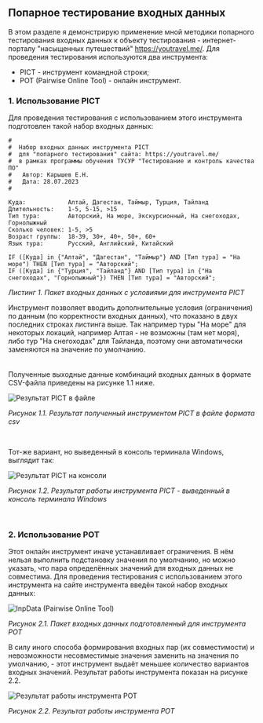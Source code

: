 ## Попарное тестирование входных данных

В этом разделе я демонстрирую применение мной методики попарного тестирования входных данных к объекту тестирования - интернет-порталу "насыщенных путешествий" https://youtravel.me/. 
Для проведения тестирования используются два инструмента:
- PICT - инструмент командной строки;
- POT (Pairwise Online Tool) - онлайн инструмент.

### 1. Использование PICT

Для проведения тестирования с использованием этого инструмента подготовлен такой набор входных данных:
```text
#
#  Набор входных данных инструмента PICT
#  для "попарного тестирования" сайта: https://youtravel.me/
#  в рамках программы обучения ТУСУР "Тестирование и контроль качества ПО"
#	Автор: Карышев Е.Н.
#	Дата: 28.07.2023
#

Куда:            Алтай, Дагестан, Таймыр, Турция, Тайланд
Длительность:    1-5, 5-15, >15
Тип тура:        Авторский, На море, Экскурсионный, На снегоходах, Горнолыжный
Сколько человек: 1-5, >5
Возраст группы:  18-39, 30+, 40+, 50+, 60+
Язык тура:       Русский, Английский, Китайский

IF ([Куда] in {"Алтай", "Дагестан", "Таймыр"} AND [Тип тура] = "На море") THEN [Тип тура] = "Авторский";
IF ([Куда] in {"Турция", "Тайланд"} AND [Тип тура] in {"На снегоходах", "Горнолыжный"}) THEN [Тип тура] = "Авторский";

```
_<p>Листинг 1. Пакет входных данных с условиями для инструмента PICT</p>_

Инструмент позволяет вводить дополнительные условия (ограничения) по данным (по корректности входных данных), что показано в двух последних строках листинга выше.
Так например туры "На море" для некоторых локаций, например Алтая - не возможны (там нет моря), либо тур "На снегоходах" для Тайланда, поэтому они автоматически заменяются на значение по умолчанию.    
<br><br>
Полученные выходные данные комбинаций входных данных в формате CSV-файла приведены на рисунке 1.1 ниже.

![Результат PICT в файле](https://github.com/tsf-soft/SoftwareQA/assets/6228605/90313aeb-8e0b-412e-b6b4-7dfc5e406292  "Результат полученный инструментом PICT в csv-файле") <br>
_<p>Рисунок 1.1. Результат полученный инструментом PICT в файле формата csv</p>_

<br/>

Тот-же вариант, но выведенный в консоль терминала Windows, выглядит так:

![Результат PICT на консоли](https://github.com/tsf-soft/SoftwareQA/assets/6228605/99633a9c-1542-40d4-a21a-fb420012a25b "Результат полученный инструментом PICT в csv-файле") <br>
_<p>Рисунок 1.2. Результат работы инструмента PICT - выведенный в консоль терминала Windows</p>_

<br/>

### 2. Использование POT

Этот онлайн инструмент иначе устанавливает ограничения. В нём нельзя выполнить подстановку значения по умолчанию, но можно указать, что пара определённых значений для входных данных не совместима.
Для проведения тестирования с использованием этого инструмента на сайте инструмента введён такой набор входных данных:

![InpData (Pairwise Online Tool)](https://github.com/tsf-soft/SoftwareQA/assets/6228605/919088bc-ea6d-4fad-8938-44db9a0d7627 "Пакет входных данных подготовленный для инструмента POT") <br>
_<p>Рисунок 2.1. Пакет входных данных подготовленный для инструмента POT</p>_

В силу иного способа формирования входных пар (их совместимости) и невозможности несовместимые значения заменить на значения по умолчанию, - этот инструмент выдаёт меньшее количество вариантов входных значений. Результат работы инструмента показан на рисунке 2.2.

![Результат работы инструмента POT](https://github.com/tsf-soft/SoftwareQA/assets/6228605/73db2853-e6a9-4636-b633-2fa4ed523182 "Результат работы инструмента POT") <br>
_<p>Рисунок 2.2. Результат работы инструмента POT</p>_

